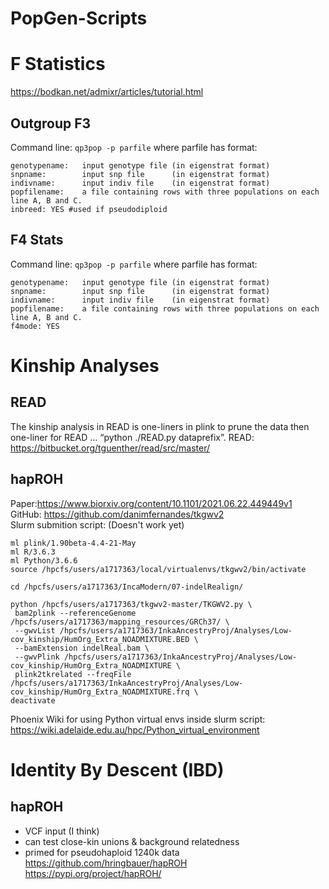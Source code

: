 # PopGen-Scripts

# F Statistics
https://bodkan.net/admixr/articles/tutorial.html 

## Outgroup F3
Command line: `qp3pop -p parfile` where parfile has format:

```
genotypename:   input genotype file (in eigenstrat format)
snpname:        input snp file      (in eigenstrat format)
indivname:      input indiv file    (in eigenstrat format)
popfilename:    a file containing rows with three populations on each line A, B and C.
inbreed: YES #used if pseudodiploid
```
## F4 Stats
Command line: `qp3pop -p parfile` where parfile has format:
```
genotypename:   input genotype file (in eigenstrat format)
snpname:        input snp file      (in eigenstrat format)
indivname:      input indiv file    (in eigenstrat format)
popfilename:    a file containing rows with three populations on each line A, B and C.
f4mode: YES
```
# Kinship Analyses
## READ
The kinship analysis in READ is one-liners in plink to prune the data then one-liner for READ … “python ./READ.py dataprefix”. 
READ: https://bitbucket.org/tguenther/read/src/master/ 

## hapROH
Paper:https://www.biorxiv.org/content/10.1101/2021.06.22.449449v1 \
GitHub: https://github.com/danimfernandes/tkgwv2 \
Slurm submition script: (Doesn't work yet)
```
ml plink/1.90beta-4.4-21-May
ml R/3.6.3
ml Python/3.6.6
source /hpcfs/users/a1717363/local/virtualenvs/tkgwv2/bin/activate

cd /hpcfs/users/a1717363/IncaModern/07-indelRealign/

python /hpcfs/users/a1717363/tkgwv2-master/TKGWV2.py \
 bam2plink --referenceGenome /hpcfs/users/a1717363/mapping_resources/GRCh37/ \
 --gwvList /hpcfs/users/a1717363/InkaAncestryProj/Analyses/Low-cov_kinship/HumOrg_Extra_NOADMIXTURE.BED \
 --bamExtension indelReal.bam \
 --gwvPlink /hpcfs/users/a1717363/InkaAncestryProj/Analyses/Low-cov_kinship/HumOrg_Extra_NOADMIXTURE \
 plink2tkrelated --freqFile /hpcfs/users/a1717363/InkaAncestryProj/Analyses/Low-cov_kinship/HumOrg_Extra_NOADMIXTURE.frq \
deactivate
```
Phoenix Wiki for using Python virtual envs inside slurm script: https://wiki.adelaide.edu.au/hpc/Python_virtual_environment

# Identity By Descent (IBD)
## hapROH
- VCF input (I think)
- can test close-kin unions & background relatedness
- primed for pseudohaploid 1240k data \
https://github.com/hringbauer/hapROH \
https://pypi.org/project/hapROH/ 
